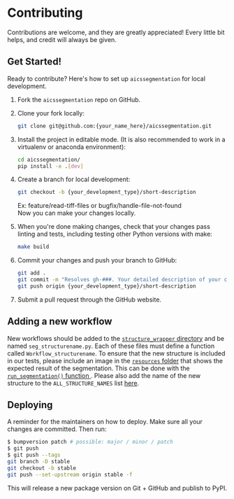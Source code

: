 # Contributing

Contributions are welcome, and they are greatly appreciated! Every little bit
helps, and credit will always be given.

## Get Started!
Ready to contribute? Here's how to set up `aicssegmentation` for local development.

1. Fork the `aicssegmentation` repo on GitHub.

2. Clone your fork locally:

    ```bash
    git clone git@github.com:{your_name_here}/aicssegmentation.git
    ```

3. Install the project in editable mode. (It is also recommended to work in a virtualenv or anaconda environment):

    ```bash
    cd aicssegmentation/
    pip install -e .[dev]
    ```

4. Create a branch for local development:

    ```bash
    git checkout -b {your_development_type}/short-description
    ```

    Ex: feature/read-tiff-files or bugfix/handle-file-not-found<br>
    Now you can make your changes locally.

5. When you're done making changes, check that your changes pass linting and
   tests, including testing other Python versions with make:

    ```bash
    make build
    ```

6. Commit your changes and push your branch to GitHub:

    ```bash
    git add .
    git commit -m "Resolves gh-###. Your detailed description of your changes."
    git push origin {your_development_type}/short-description
    ```

7. Submit a pull request through the GitHub website.

## Adding a new workflow
New workflows should be added to the [`structure_wrapper` directory](aicssegmentation/structure_wrapper) and be named `seg_structurename.py`. Each of these files must define a function called `Workflow_structurename`. To ensure that the new structure is included in our tests, please include an image in the [`resources` folder](aicssegmentation\tests\resources\images) that shows the expected result of the segmentation. This can be done with the [`run_segmentation()` function ](aicssegmentation\tests\test_structures.py). Please also add the name of the new structure to the `ALL_STRUCTURE_NAMES` list [here](aicssegmentation\tests\test_structures.py). 

## Deploying

A reminder for the maintainers on how to deploy.
Make sure all your changes are committed.
Then run:

```bash
$ bumpversion patch # possible: major / minor / patch
$ git push
$ git push --tags
git branch -D stable
git checkout -b stable
git push --set-upstream origin stable -f
```

This will release a new package version on Git + GitHub and publish to PyPI.
